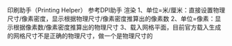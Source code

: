 印刷助手（Printing Helper）
参考DPI助手
渲染
1、单位=米/厘米：直接设置物理尺寸/像素密度，显示根据物理尺寸/像素密度推算出的像素数
2、单位=像素：显示根据像素数/像素密度推算出的物理尺寸
3、载入网格平面，目前官方载入生成的网格尺寸不是正确的物理尺寸，做一个是物理尺寸的